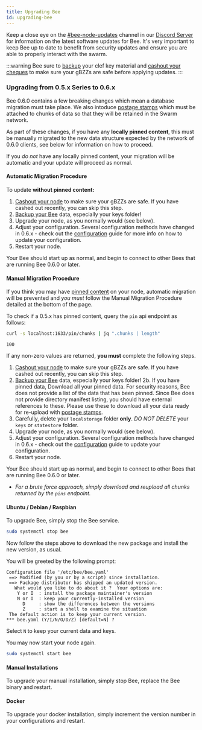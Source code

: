 ```yaml
---
title: Upgrading Bee
id: upgrading-bee
---
```


Keep a close eye on the [#bee-node-updates](https://discord.gg/vQcngMzZ9c) channel in our [Discord Server](https://discord.gg/wdghaQsGq5) for information on the latest software updates for Bee. It's very important to keep Bee up to date to benefit from security updates and ensure you are able to properly interact with the swarm. 

:::warning
Bee sure to [backup](/docs/working-with-bee/backups) your clef key material and [cashout your cheques](/docs/working-with-bee/cashing-out) to make sure your gBZZs are safe before applying updates.
:::


### Upgrading from 0.5.x Series to 0.6.x

Bee 0.6.0 contains a few breaking changes which mean a database migration must take place. We also intoduce [postage stamps]() which must be attached to chunks of data so that they will be retained in the Swarm network.

As part of these changes, if you have any **locally pinned content**, this must be manually migrated to the new data structure expected by the network of 0.6.0 clients, see below for information on how to proceed. 

If you *do not* have any locally pinned content, your migration will be automatic and your update will proceed as normal.

#### Automatic Migration Procedure

To update **without pinned content:**

1. [Cashout your node](/docs/working-with-bee/cashing-out) to make sure your gBZZs are safe. If you have cashed out recently, you can skip this step.
2. [Backup your Bee](/docs/working-with-bee/backups) data, especially your keys folder!
3. Upgrade your node, as you normally would (see below).
4. Adjust your configuration. Several configuration methods have changed in 0.6.x - check out the [configuration](/docs/working-with-bee/configuration) guide for more info on how to update your configuration.
5. Restart your node.

Your Bee should start up as normal, and begin to connect to other Bees that are running Bee 0.6.0 or later.

#### Manual Migration Procedure

If you think you may have [pinned content]() on your node, automatic migration will be prevented and *you must* follow the Manual Migration Procedure detailed at the bottom of the page.

To check if a 0.5.x has pinned content, query the `pin` api endpoint as follows:

```bash
curl -s localhost:1633/pin/chunks | jq ".chunks | length"
```

```
100
```

If any non-zero values are returned, **you must** complete the following steps.

1. [Cashout your node](/docs/working-with-bee/cashing-out) to make sure your gBZZs are safe. If you have cashed out recently, you can skip this step.
2. [Backup your Bee](/docs/working-with-bee/backups) data, especially your keys folder!
2b. If you have pinned data, Download all your pinned data. For security reasons, Bee does not provide a list of the data that has been pinned. Since Bee does not provide directory manifest listing, you should have external references to these. Please use these to download all your data ready for re-upload with [postage stamps](/docs/working-with-bee/keep-your-data-alive).
4. Carefully, delete your `localstorage` folder **only**. *DO NOT DELETE* your `keys` or `statestore` folder.
5. Upgrade your node, as you normally would (see below).
6. Adjust your configuration. Several configuration methods have changed in 0.6.x - check out the [configuration](/docs/working-with-bee/configuration) guide to update your configuration.
7. Restart your node.

Your Bee should start up as normal, and begin to connect to other Bees that are running Bee 0.6.0 or later.

* *For a brute force approach, simply download and reupload all chunks returned by the `pins` endpoint.*

#### Ubuntu / Debian / Raspbian

To upgrade Bee, simply stop the Bee service.

```sh
sudo systemctl stop bee
```

Now follow the steps above to download the new package and install the new version, as usual.

You will be greeted by the following prompt:

```
Configuration file '/etc/bee/bee.yaml'
 ==> Modified (by you or by a script) since installation.
 ==> Package distributor has shipped an updated version.
   What would you like to do about it ?  Your options are:
    Y or I  : install the package maintainer's version
    N or O  : keep your currently-installed version
      D     : show the differences between the versions
      Z     : start a shell to examine the situation
 The default action is to keep your current version.
*** bee.yaml (Y/I/N/O/D/Z) [default=N] ?
```

Select `N` to keep your current data and keys.

You may now start your node again.

```sh
sudo systemctl start bee
```

#### Manual Installations

To upgrade your manual installation, simply stop Bee, replace the Bee binary and restart.

#### Docker

To upgrade your docker installation, simply increment the version number in your configurations and restart.